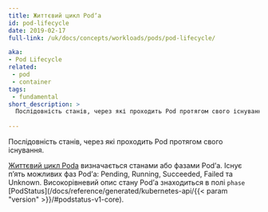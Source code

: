 ```yaml
---
title: Життєвий цикл Podʼа
id: pod-lifecycle
date: 2019-02-17
full-link: /uk/docs/concepts/workloads/pods/pod-lifecycle/

aka:
- Pod Lifecycle
related:
 - pod
 - container
tags:
 - fundamental
short_description: >
  Послідовність станів, через які проходить Pod протягом свого існування.
 
---
```


Послідовність станів, через які проходить Pod протягом свого існування.

<!--more--> 

[Життєвий цикл Podа](/uk/docs/concepts/workloads/pods/pod-lifecycle/) визначається станами або фазами Podʼа. Існує пʼять можливих фаз Podʼа: Pending, Running, Succeeded, Failed та Unknown. Високорівневий опис стану Podʼа знаходиться в полі `phase` [PodStatus](/docs/reference/generated/kubernetes-api/{{< param "version" >}}/#podstatus-v1-core).
